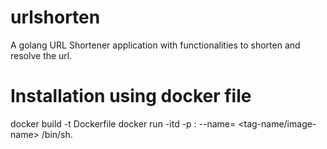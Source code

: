 # urlshorten
A golang URL Shortener application with functionalities to shorten and resolve the url.

# Installation using docker file
docker build -t <tag-name> Dockerfile
docker run -itd -p <some-port>:<container-port> --name=<container-name> <tag-name/image-name> /bin/sh.
